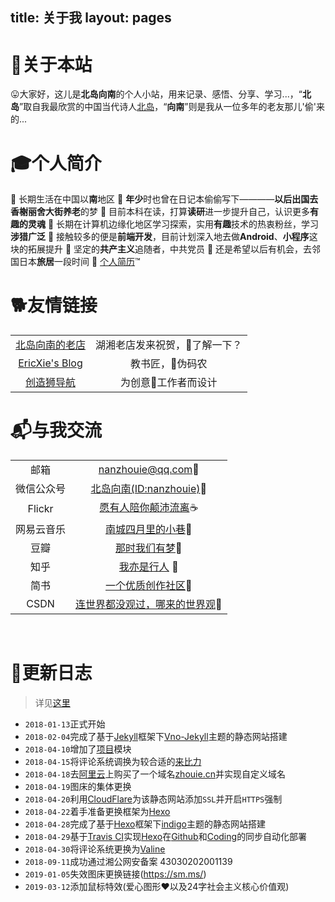 title: 关于我
layout: pages
---

# 🗽关于本站

😛大家好，这儿是**北岛向南**的个人小站，用来记录、感悟、分享、学习...，“**北岛**”取自我最欣赏的中国当代诗人[北岛](https://zh.wikipedia.org/wiki/%E5%8C%97%E5%B2%9B_(%E8%AF%97%E4%BA%BA))，“**向南**”则是我从一位多年的老友那儿'偷'来的...


# 🎓个人简介

🔹 长期生活在中国以**南**地区
🔹 **年少**时也曾在日记本偷偷写下————**以后出国去香榭丽舍大街养老**的梦
🔹 目前本科在读，打算**读研**进一步提升自己，认识更多**有趣的灵魂**
🔹 长期在计算机边缘化地区学习探索，实用**有趣**技术的热衷粉丝，学习**涉猎广泛**
🔹 接触较多的便是**前端开发**，目前计划深入地去做**Android**、**小程序**这块的拓展提升
🔹 坚定的**共产主义**追随者，中共党员
🔹 还是希望以后有机会，去邻国日本**旅居**一段时间
🔖 [个人简历](https://zhouie.cn/zhouie.cn-blog.pdf)™


# 🐕友情链接

| | |
|	:--:	|	:--:	|
| [北岛向南的老店](https://javef.github.io/)	 | 湖湘老店发来祝贺，🔞了解一下？ |
| [EricXie's Blog](http://ericxie.coding.me/)| 教书匠，👨伪码农 |
| [创造狮导航](http://chuangzaoshi.com/)		 | 为创意🎨工作者而设计 |


# 📬与我交流

| | |
| :--:			| :--:|
| 邮箱	 		| <nanzhouie@qq.com>🍦 |
| 微信公众号		| [北岛向南(ID:nanzhouie)](https://i.loli.net/2019/02/22/5c6f99a47fbab.png)🍟 |
| Flickr 		| [愿有人陪你颠沛流离](https://www.flickr.com/photos/nanzhouie/)☕ |
| 网易云音乐 	| [南城四月里的小巷](http://music.163.com/#/user/home?id=426481614)🍩 |
| 豆瓣			| [那时我们有梦](https://www.douban.com/people/jave_f/)🍰 |
| 知乎			| [我亦是行人](https://www.zhihu.com/people/jave_f/activities) 🍇|
| 简书 			| [一个优质创作社区](https://www.jianshu.com/u/003b6aa1939d)🍒 |
| CSDN			| [连世界都没观过，哪来的世界观](https://blog.csdn.net/jave_f)🍔 |

​
# 📝更新日志

> 详见[这里](https://zhouie.cn/posts/201804271/)

* `2018-01-13`正式开始
* `2018-02-04`完成了基于[Jekyll](https://www.jekyll.com.cn/)框架下[Vno-Jekyll](https://github.com/onevcat/vno-jekyll)主题的静态网站搭建
* `2018-04-10`增加了[项目](https://javef.github.io/project)模块
* `2018-04-15`将评论系统调换为较合适的[来比力](https://livere.com/)
* `2018-04-18`去[阿里云](https://cn.aliyun.com/)上购买了一个域名[zhouie.cn](https://zhouie.cn/)并实现自定义域名
* `2018-04-19`图床的集体更换
* `2018-04-20`利用[CloudFlare](https://www.cloudflare.com/)为该静态网站添加`SSL`并开启`HTTPS`强制
* `2018-04-22`着手准备更换框架为[Hexo](https://hexo.io/zh-cn/)
* `2018-04-28`完成了基于[Hexo](https://hexo.io/zh-cn/)框架下[indigo](https://github.com/yscoder/hexo-theme-indigo)主题的静态网站搭建
* `2018-04-29`基于[Travis CI](https://www.travis-ci.org/)实现[Hexo](https://hexo.io/zh-cn/)在[Github](https://github.com/)和[Coding](https://coding.net/)的同步自动化部署
* `2018-04-30`将评论系统更换为[Valine](https://valine.js.org/)
* `2018-09-11`成功通过湘公网安备案 43030202001139
* `2019-01-05`失效图床更换链接(https://sm.ms/)
* `2019-03-12`添加鼠标特效(爱心图形♥以及24字社会主义核心价值观)